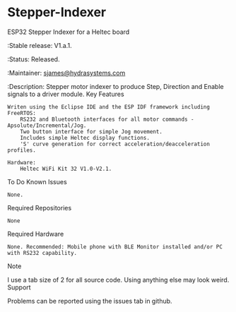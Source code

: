 # Stepper-Indexer
ESP32 Stepper Indexer for a Heltec board

:Stable release: V1.a.1.

:Status: Released.

:Maintainer: sjames@hydrasystems.com

:Description: Stepper motor indexer to produce Step, Direction and Enable signals to a driver module.
Key Features

    Writen using the Eclipse IDE and the ESP IDF framework including FreeRTOS:
        RS232 and Bluetooth interfaces for all motor commands - Apsolute/Incremental/Jog.
        Two button interface for simple Jog movement.
        Includes simple Heltec display functions.
        'S' curve generation for correct acceleration/deacceleration profiles.

    Hardware:
        Heltec WiFi Kit 32 V1.0-V2.1.

To Do
Known Issues

    None.

Required Repositories

    None

Required Hardware

    None. Recommended: Mobile phone with BLE Monitor installed and/or PC with RS232 capability.

Note

I use a tab size of 2 for all source code. Using anything else may look weird.
Support

Problems can be reported using the issues tab in github.
